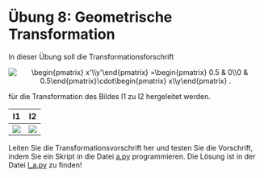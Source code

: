 # Übung 8: Geometrische Transformation

In dieser Übung soll die Transformationsforschrift 

<p align="center">
<img src="https://latex.codecogs.com/svg.image?\begin{pmatrix}&space;x'\\y'\end{pmatrix}&space;=\begin{pmatrix}&space;a&space;&&space;b\\c&space;&&space;d\end{pmatrix}\cdot\begin{pmatrix}&space;x\\y\end{pmatrix}\cdot&space;\begin{pmatrix}&space;e\\f\end{pmatrix}.&space;" title="\begin{pmatrix} x'\\y'\end{pmatrix} =\begin{pmatrix} 0.5 & 0\\0 & 0.5\end{pmatrix}\cdot\begin{pmatrix} x\\y\end{pmatrix} ." />
</p>

für die Transformation des Bildes I1 zu I2 hergeleitet werden.


| I1 | I2 |
| --- | --- |
| ![](./data/original.jpg) | ![](./data/new.jpg) |


Leiten Sie die Transformationsvorschrift her und testen Sie die Vorschrift, indem Sie ein Skript in die Datei [a.py](a.py)
programmieren. Die Lösung ist in der Datei [l_a.py](l_a.py) zu finden!




